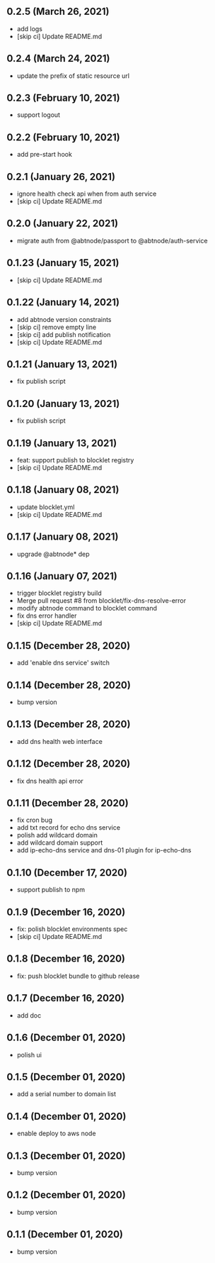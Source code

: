 ## 0.2.5 (March 26, 2021)

- add logs
- [skip ci] Update README.md

## 0.2.4 (March 24, 2021)

- update the prefix of static resource url

## 0.2.3 (February 10, 2021)

- support logout

## 0.2.2 (February 10, 2021)

- add pre-start hook

## 0.2.1 (January 26, 2021)

- ignore health check api when from auth service
- [skip ci] Update README.md

## 0.2.0 (January 22, 2021)

- migrate auth from @abtnode/passport to @abtnode/auth-service

## 0.1.23 (January 15, 2021)

- [skip ci] Update README.md

## 0.1.22 (January 14, 2021)

- add abtnode version constraints
- [skip ci] remove empty line
- [skip ci] add publish notification
- [skip ci] Update README.md

## 0.1.21 (January 13, 2021)

- fix publish script

## 0.1.20 (January 13, 2021)

- fix publish script

## 0.1.19 (January 13, 2021)

- feat: support publish to blocklet registry
- [skip ci] Update README.md

## 0.1.18 (January 08, 2021)

- update blocklet.yml
- [skip ci] Update README.md

## 0.1.17 (January 08, 2021)

- upgrade @abtnode\* dep

## 0.1.16 (January 07, 2021)

- trigger blocklet registry build
- Merge pull request #8 from blocklet/fix-dns-resolve-error
- modify abtnode command to blocklet command
- fix dns error handler
- [skip ci] Update README.md

## 0.1.15 (December 28, 2020)

- add 'enable dns service' switch

## 0.1.14 (December 28, 2020)

- bump version

## 0.1.13 (December 28, 2020)

- add dns health web interface

## 0.1.12 (December 28, 2020)

- fix dns health api error

## 0.1.11 (December 28, 2020)

- fix cron bug
- add txt record for echo dns service
- polish add wildcard domain
- add wildcard domain support
- add ip-echo-dns service and dns-01 plugin for ip-echo-dns

## 0.1.10 (December 17, 2020)

- support publish to npm

## 0.1.9 (December 16, 2020)

- fix: polish blocklet environments spec
- [skip ci] Update README.md

## 0.1.8 (December 16, 2020)

- fix: push blocklet bundle to github release

## 0.1.7 (December 16, 2020)

- add doc

## 0.1.6 (December 01, 2020)

- polish ui

## 0.1.5 (December 01, 2020)

- add a serial number to domain list

## 0.1.4 (December 01, 2020)

- enable deploy to aws node

## 0.1.3 (December 01, 2020)

- bump version

## 0.1.2 (December 01, 2020)

- bump version

## 0.1.1 (December 01, 2020)

- bump version
